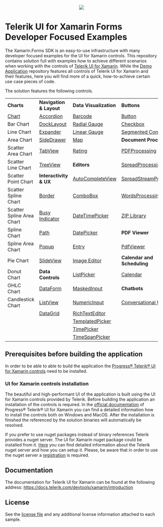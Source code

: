 <p align="center">
  <img src="../master/XamarinSDK/Telerik-UI-For-Xamarin-SDK-Image.png"/>
</p>

# Telerik UI for Xamarin Forms Developer Focused Examples
The Xamarin.Forms SDK is an easy-to-use infrastructure with many developer focused examples for the UI for Xamarin controls. This repository contains solution full with examples how to achieve different scenarios when working with the controls of [Telerik UI for Xamarin](https://www.telerik.com/xamarin-ui). While the [Demo Application](https://github.com/telerik/telerik-xamarin-forms-samples) repository features all controls of Telerik UI for Xamarin and their features, here you will find more of a quick, how-to-achieve certain use case pieces of code. 

The solution features the following controls. 

| | | | |
|---------------------------------------------------|---------------------------------------------------------------------|-------------------------------------------------------------------------|-------------------------------------------------------------------------------------|
| **Charts**                                        | **Navigation & Layout**                                             | **Data Visualization**                                                  | **Buttons**                                                                         |
| [Chart](https://www.telerik.com/xamarin-ui/chart) | [Accordion](https://www.telerik.com/xamarin-ui/accordion)           | [Barcode](https://www.telerik.com/xamarin-ui/barcode)                   | [Button](https://www.telerik.com/xamarin-ui/buttons)                                |
| Bar Chart                                         | [DockLayout](https://www.telerik.com/xamarin-ui/docklayout)         | [Radial Gauge](https://www.telerik.com/xamarin-ui/gauges)               | [Checkbox](https://www.telerik.com/xamarin-ui/checkbox)                             |
| Line Chart                                        | [Expander](https://www.telerik.com/xamarin-ui/expander)             | [Linear Gauge](https://www.telerik.com/xamarin-ui/gauges)               | [Segmented Control](https://www.telerik.com/xamarin-ui/segmented)                   |
| Area Chart                                        | [SideDrawer](https://www.telerik.com/xamarin-ui/sidedrawer)         | [Map](https://www.telerik.com/xamarin-ui/map)                           | **Document Processing**                                                             |
| Scatter Area Chart                                | [TabView](https://www.telerik.com/xamarin-ui/tabview)               | [Rating](https://www.telerik.com/xamarin-ui/rating)                     | [PDFProcessing](https://www.telerik.com/xamarin-ui/pdfprocessing)                   |
| Scatter Line Chart                                | [TreeView](https://www.telerik.com/xamarin-ui/treeview)             | **Editors**                                                             | [SpreadProcessing](https://www.telerik.com/xamarin-ui/spreadprocessing)             |
| Scatter Point Chart                               | **Interactivity & UX**                                              | [AutoCompleteView](https://www.telerik.com/xamarin-ui/autocompleteview) | [SpreadStreamProcessing](https://www.telerik.com/xamarin-ui/spreadstreamprocessing) |
| Scatter Spline Chart                              | [Border](https://www.telerik.com/xamarin-ui/border)                 | [ComboBox](https://www.telerik.com/xamarin-ui/combobox)                 | [WordsProcessing](https://www.telerik.com/xamarin-ui/wordsprocessing)               |
| Scatter Spline Area Chart                         | [Busy Indicator](https://www.telerik.com/xamarin-ui/busy-indicator) | [DateTimePicker](https://www.telerik.com/xamarin-ui/date-time-picker)   | [ZIP Library](https://www.telerik.com/xamarin-ui/zip-library)                       |
| Spline Chart                                      | [Path](https://www.telerik.com/xamarin-ui/radpath)                  | [DatePicker](https://www.telerik.com/xamarin-ui/datepicker)             | **PDF Viewer**                                                                      |
| Spline Area Chart                                 | [Popup](https://www.telerik.com/xamarin-ui/popup)                   | [Entry](https://www.telerik.com/xamarin-ui/radentry)                    | [PdfViewer](https://www.telerik.com/xamarin-ui/pdfviewer)                           |         
| Pie Chart                                         | [SlideView](https://www.telerik.com/xamarin-ui/slideview)           | [Image Editor](https://www.telerik.com/xamarin-ui/image-editor)         | **Calendar and Scheduling**                                                         |
| Donut Chart                                       | **Data Controls**                                                   | [ListPicker](https://www.telerik.com/xamarin-ui/list-picker)            | [Calendar](https://www.telerik.com/xamarin-ui/calendar)                             |
| OHLC Chart                                        | [DataForm](https://www.telerik.com/xamarin-ui/dataform)             | [MaskedInput](https://www.telerik.com/xamarin-ui/maskedinput)           | **Chatbots**                                                                        |
| Candlestick Chart                                 | [ListView](https://www.telerik.com/xamarin-ui/listview)             | [NumericInput](https://www.telerik.com/xamarin-ui/numericinput)         | [Conversational UI](https://www.telerik.com/xamarin-ui/conversational-ui)           |
|                                                   | [DataGrid](https://www.telerik.com/xamarin-ui/datagrid)             | [RichTextEditor](https://www.telerik.com/xamarin-ui/richtexteditor)     |                                                                                     |
|                                                   |                                                                     | [TemplatedPicker](https://www.telerik.com/xamarin-ui/templated-picker)  |                                                                                     |
|                                                   |                                                                     | [TimePicker](https://www.telerik.com/xamarin-ui/timepicker)             |                                                                                     |
|                                                   |                                                                     | [TimeSpanPicker](https://www.telerik.com/xamarin-ui/timespanpicker)     |                                                                                     |

## Prerequisites before building the application

In order to be able to able to build the application the [Progress® Telerik® UI for Xamarin controls](https://www.telerik.com/xamarin-ui) need to be installed.

### UI for Xamarin controls installation

The beautiful and high-performant UI of the application is built using the UI for Xamarin controls provided by Telerik. Before building the application an installation of the controls is required. In the [official documentation](https://docs.telerik.com/devtools/xamarin/installation-and-deployment/download-product-files) of Progress® Telerik® UI for Xamarin you can find a detailed information how to install the controls both on Windows and MacOS. After the installation is finished the referenced by the solution binaries will automatically be resolved.

If you prefer to use nuget packages instead of binary references Telerik provides a nuget server. The UI for Xamarin nuget package could be installed from it. [Here](https://docs.telerik.com/devtools/xamarin/installation-and-deployment/telerik-nuget-server) you can find detailed information about the Telerik nuget server and how you can setup it. Please, be aware that in order to use the nuget server a [registration](https://docs.telerik.com/devtools/xamarin/installation-and-deployment/download-product-files) is required.

## Documentation
The documentation for Telerik UI for Xamarin can be found at the following address: https://docs.telerik.com/devtools/xamarin/introduction

License
-------

See the [license file](LICENSE.md) and any additional license information attached to each sample.

